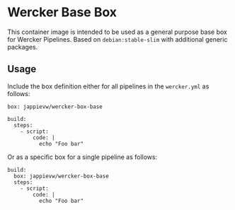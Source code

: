 # Wercker Base Box

This container image is intended to be used as a general purpose base box for Wercker Pipelines. Based on `debian:stable-slim` with additional generic packages.

## Usage

Include the box definition either for all pipelines in the `wercker.yml` as follows:

    box: jappievw/wercker-box-base
    
    build:
      steps:
        - script:
            code: |
              echo "Foo bar"

Or as a specific box for a single pipeline as follows:

    build:
      box: jappievw/wercker-box-base
      steps:
        - script:
            code: |
              echo "Foo bar"
